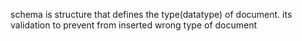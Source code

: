 schema is structure that defines the type(datatype) of document. its validation to prevent from inserted wrong type of document 